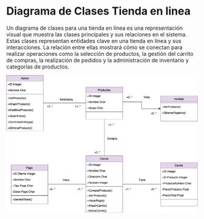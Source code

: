 # Diagrama de Clases Tienda en linea

Un diagrama de clases para una tienda en línea es una representación visual que muestra las clases principales y sus relaciones en el sistema. Estas clases representan entidades clave en una tienda en línea y sus interacciones. La relación entre ellas mostrará cómo se conectan para realizar operaciones como la selección de productos, la gestión del carrito de compras, la realización de pedidos y la administración de inventario y categorías de productos.

<p align="center">

![DiagramaClases](https://github.com/nicholelouis/ETS/blob/main/Tema2/DiagramaClases/img/compra_linea.drawio.png?raw=true)

</p>
